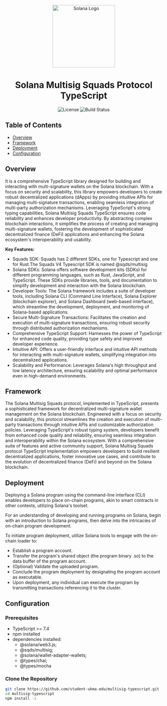 
<p align="center">
  <img src="https://solana.com/favicon-32x32.png" width="200" alt="Solana Logo">
</p>

<h1 align="center">Solana Multisig Squads Protocol TypeScript</h1>

<p align="center">
   <img alt="License" src="https://img.shields.io/badge/license-Apache%202.0-blue.svg">
  <img alt="Build Status" src="https://img.shields.io/badge/build-passing-teal.svg">
</p>

## Table of Contents

- [Overview](#overview)
- [Framework](#framework)
- [Deployment](#deployment)
- [Configuration](#configuration)

## Overview

It is a comprehensive TypeScript library designed for building and interacting with multi-signature wallets on the Solana blockchain. With a focus on security and scalability, this library empowers developers to create robust decentralized applications (dApps) by providing intuitive APIs for managing multi-signature transactions, enabling seamless integration of multi-party authorization mechanisms. Leveraging TypeScript's strong typing capabilities, Solana Multisig Squads TypeScript ensures code reliability and enhances developer productivity. By abstracting complex blockchain interactions, it simplifies the process of creating and managing multi-signature wallets, fostering the development of sophisticated decentralized finance (DeFi) applications and enhancing the Solana ecosystem's interoperability and usability.

**Key Features:**
- Squads SDK: Squads has 2 different SDKs, one for Typescript and one for Rust.The Squads V4 Typescript SDK is named @sqds/multisig 
- Solana SDKs: Solana offers software development kits (SDKs) for different programming languages, such as Rust, JavaScript, and TypeScript. These SDKs provide libraries, tools, and documentation to simplify development and interaction with the Solana blockchain.
- Developer Tools: The Solana framework includes a suite of developer tools, including Solana CLI (Command Line Interface), Solana Explorer (blockchain explorer), and Solana Dashboard (web-based interface), which streamline the development, deployment, and monitoring of Solana-based applications.
- Secure Multi-Signature Transactions: Facilitates the creation and execution of multi-signature transactions, ensuring robust security through distributed authorization mechanisms.
- Comprehensive TypeScript Support: Harnesses the power of TypeScript for enhanced code quality, providing type safety and improved developer experience.
- Intuitive API: Offers a user-friendly interface and intuitive API methods for interacting with multi-signature wallets, simplifying integration into decentralized applications.
- Scalability and Performance: Leverages Solana's high throughput and low latency architecture, ensuring scalability and optimal performance even in high-demand environments.

## Framework

The Solana Multisig Squads protocol, implemented in TypeScript, presents a sophisticated framework for decentralized multi-signature wallet management on the Solana blockchain. Engineered with a focus on security and scalability, this protocol streamlines the creation and execution of multi-party transactions through intuitive APIs and customizable authorization policies. Leveraging TypeScript's robust typing system, developers benefit from enhanced code quality and reliability, ensuring seamless integration and interoperability within the Solana ecosystem. With a comprehensive suite of features and active community support, Solana Multisig Squads protocol TypeScript implementation empowers developers to build resilient decentralized applications, foster innovative use cases, and contribute to the evolution of decentralized finance (DeFi) and beyond on the Solana blockchain.  

## Deployment

Deploying a Solana program using the command-line interface (CLI) enables developers to place on-chain programs, akin to smart contracts in other contexts, utilizing Solana's toolset.

For an understanding of developing and running programs on Solana, begin with an introduction to Solana programs, then delve into the intricacies of on-chain program development.

To initiate program deployment, utilize Solana tools to engage with the on-chain loader to:

- Establish a program account.
- Transfer the program's shared object (the program binary .so) to the data buffer of the program account.
- (Optional) Validate the uploaded program.
- Conclude the program deployment by designating the program account as executable.
- Upon deployment, any individual can execute the program by transmitting transactions referencing it to the cluster.

## Configuration

### Prerequisites

- TypeScript >= 7.4
- npm installed
- dependencies installed:
    - @solana/web3.js;
    - @sqds/multisig;
    - @solana/wallet-adapter-wallets;
    - @types/chai;
    - @types/mocha

### Clone the Repository

```bash
git clone https://github.com/student-ukma-edu/multisig-typescript.git
cd multisig-typescript
npm install -s

